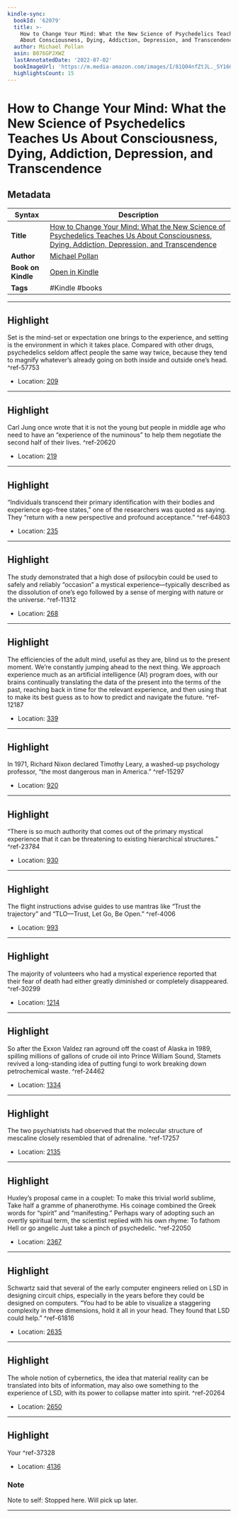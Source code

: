 ```yaml
---
kindle-sync:
  bookId: '62079'
  title: >-
    How to Change Your Mind: What the New Science of Psychedelics Teaches Us
    About Consciousness, Dying, Addiction, Depression, and Transcendence
  author: Michael Pollan
  asin: B076GPJXWZ
  lastAnnotatedDate: '2022-07-02'
  bookImageUrl: 'https://m.media-amazon.com/images/I/81Q04nfZtJL._SY160.jpg'
  highlightsCount: 15
---
```

# How to Change Your Mind: What the New Science of Psychedelics Teaches Us About Consciousness, Dying, Addiction, Depression, and Transcendence

## Metadata

| Syntax | Description |
| ---------- | ---------- |
| **Title** | [How to Change Your Mind: What the New Science of Psychedelics Teaches Us About Consciousness, Dying, Addiction, Depression, and Transcendence](https://www.amazon.com/dp/B076GPJXWZ) |
| **Author** | [Michael Pollan](https://www.amazon.com/Michael-Pollan/e/B000AQ74HQ/ref=dp_byline_cont_ebooks_1) |
| **Book on Kindle** | <a href="kindle://book?action=open&asin=B076GPJXWZ" target="_blank">Open in Kindle</a> |
| **Tags** | #Kindle #books |

---

## Highlight

Set is the mind-set or expectation one brings to the experience, and setting is the environment in which it takes place. Compared with other drugs, psychedelics seldom affect people the same way twice, because they tend to magnify whatever’s already going on both inside and outside one’s head. ^ref-57753
- Location: [209](kindle://book?action=open&asin=B076GPJXWZ&location=209)

---
## Highlight

Carl Jung once wrote that it is not the young but people in middle age who need to have an “experience of the numinous” to help them negotiate the second half of their lives. ^ref-20620
- Location: [219](kindle://book?action=open&asin=B076GPJXWZ&location=219)

---
## Highlight

“Individuals transcend their primary identification with their bodies and experience ego-free states,” one of the researchers was quoted as saying. They “return with a new perspective and profound acceptance.” ^ref-64803
- Location: [235](kindle://book?action=open&asin=B076GPJXWZ&location=235)

---
## Highlight

The study demonstrated that a high dose of psilocybin could be used to safely and reliably “occasion” a mystical experience—typically described as the dissolution of one’s ego followed by a sense of merging with nature or the universe. ^ref-11312
- Location: [268](kindle://book?action=open&asin=B076GPJXWZ&location=268)

---
## Highlight

The efficiencies of the adult mind, useful as they are, blind us to the present moment. We’re constantly jumping ahead to the next thing. We approach experience much as an artificial intelligence (AI) program does, with our brains continually translating the data of the present into the terms of the past, reaching back in time for the relevant experience, and then using that to make its best guess as to how to predict and navigate the future. ^ref-12187
- Location: [339](kindle://book?action=open&asin=B076GPJXWZ&location=339)

---
## Highlight

In 1971, Richard Nixon declared Timothy Leary, a washed-up psychology professor, “the most dangerous man in America.” ^ref-15297
- Location: [920](kindle://book?action=open&asin=B076GPJXWZ&location=920)

---
## Highlight

“There is so much authority that comes out of the primary mystical experience that it can be threatening to existing hierarchical structures.” ^ref-23784
- Location: [930](kindle://book?action=open&asin=B076GPJXWZ&location=930)

---
## Highlight

The flight instructions advise guides to use mantras like “Trust the trajectory” and “TLO—Trust, Let Go, Be Open.” ^ref-4006
- Location: [993](kindle://book?action=open&asin=B076GPJXWZ&location=993)

---
## Highlight

The majority of volunteers who had a mystical experience reported that their fear of death had either greatly diminished or completely disappeared. ^ref-30299
- Location: [1214](kindle://book?action=open&asin=B076GPJXWZ&location=1214)

---
## Highlight

So after the Exxon Valdez ran aground off the coast of Alaska in 1989, spilling millions of gallons of crude oil into Prince William Sound, Stamets revived a long-standing idea of putting fungi to work breaking down petrochemical waste. ^ref-24462
- Location: [1334](kindle://book?action=open&asin=B076GPJXWZ&location=1334)

---
## Highlight

The two psychiatrists had observed that the molecular structure of mescaline closely resembled that of adrenaline. ^ref-17257
- Location: [2135](kindle://book?action=open&asin=B076GPJXWZ&location=2135)

---
## Highlight

Huxley’s proposal came in a couplet: To make this trivial world sublime, Take half a gramme of phanerothyme. His coinage combined the Greek words for “spirit” and “manifesting.” Perhaps wary of adopting such an overtly spiritual term, the scientist replied with his own rhyme: To fathom Hell or go angelic Just take a pinch of psychedelic. ^ref-22050
- Location: [2367](kindle://book?action=open&asin=B076GPJXWZ&location=2367)

---
## Highlight

Schwartz said that several of the early computer engineers relied on LSD in designing circuit chips, especially in the years before they could be designed on computers. “You had to be able to visualize a staggering complexity in three dimensions, hold it all in your head. They found that LSD could help.” ^ref-61816
- Location: [2635](kindle://book?action=open&asin=B076GPJXWZ&location=2635)

---
## Highlight

The whole notion of cybernetics, the idea that material reality can be translated into bits of information, may also owe something to the experience of LSD, with its power to collapse matter into spirit. ^ref-20264
- Location: [2650](kindle://book?action=open&asin=B076GPJXWZ&location=2650)

---
## Highlight

Your ^ref-37328
- Location: [4136](kindle://book?action=open&asin=B076GPJXWZ&location=4136)

### Note
Note to self: Stopped here. Will pick up later.

---
